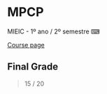# MPCP
MIEIC - 1º ano / 2º semestre ⌨

[Course page](https://sigarra.up.pt/feup/pt/ucurr_geral.ficha_uc_view?pv_ocorrencia_id=419989)

Final Grade
----------
> 15 / 20
